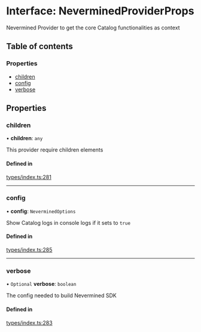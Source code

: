 # Interface: NeverminedProviderProps

Nevermined Provider to get the core Catalog functionalities as context

## Table of contents

### Properties

- [children](NeverminedProviderProps.md#children)
- [config](NeverminedProviderProps.md#config)
- [verbose](NeverminedProviderProps.md#verbose)

## Properties

### children

• **children**: `any`

This provider require children elements

#### Defined in

[types/index.ts:281](https://github.com/nevermined-io/react-components/blob/9f2a180/catalog/src/types/index.ts#L281)

___

### config

• **config**: `NeverminedOptions`

Show Catalog logs in console logs if it sets to `true`

#### Defined in

[types/index.ts:285](https://github.com/nevermined-io/react-components/blob/9f2a180/catalog/src/types/index.ts#L285)

___

### verbose

• `Optional` **verbose**: `boolean`

The config needed to build Nevermined SDK

#### Defined in

[types/index.ts:283](https://github.com/nevermined-io/react-components/blob/9f2a180/catalog/src/types/index.ts#L283)
